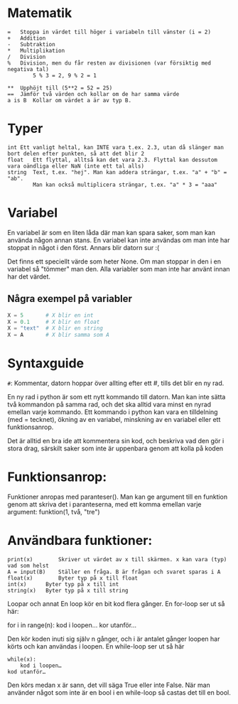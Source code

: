 # Matematik
```
=	Stoppa in värdet till höger i variabeln till vänster (i = 2)
+	Addition
-	Subtraktion
*	Multiplikation
/	Division
%	Division, men du får resten av divisionen (var försiktig med negativa tal)
		5 % 3 = 2, 9 % 2 = 1

**	Upphöjt till (5**2 = 52 = 25)
==	Jämför två värden och kollar om de har samma värde
a is B	Kollar om värdet a är av typ B.
```
# Typer	
```
int	Ett vanligt heltal, kan INTE vara t.ex. 2.3, utan då slänger man bort delen efter punkten, så att det blir 2
float	Ett flyttal, alltså kan det vara 2.3. Flyttal kan dessutom vara oändliga eller NaN (inte ett tal alls)
string	Text, t.ex. "hej". Man kan addera strängar, t.ex. "a" + "b" = "ab".
		Man kan också multiplicera strängar, t.ex. "a" * 3 = "aaa"
```
# Variabel
En variabel är som en liten låda där man kan spara saker, som man kan använda någon annan stans. En variabel kan inte användas om man inte har stoppat in något i den först. Annars blir datorn sur :(

Det finns ett speciellt värde som heter None. Om man stoppar in den i en variabel så "tömmer" man den. Alla variabler som man inte har använt innan har det värdet.

## Några exempel på variabler
```python
X = 5		# X blir en int
X = 0.1		# X blir en float
X = "text"	# X blir en string
X = A		# X blir samma som A
```

# Syntaxguide
`#`: Kommentar, datorn hoppar över allting efter ett #, tills det blir en ny rad.

En ny rad i python är som ett nytt kommando till datorn. Man kan inte sätta två kommandon på samma rad, och det ska alltid vara minst en nyrad emellan varje kommando. Ett kommando i python kan vara en tilldelning (med = tecknet), ökning av en variabel, minskning av en variabel eller ett funktionsanrop.

Det är alltid en bra ide att kommentera sin kod, och beskriva vad den gör i stora drag, särskilt saker som inte är uppenbara genom att kolla på koden

# Funktionsanrop:
  Funktioner anropas med paranteser(). Man kan ge argument till en funktion genom att skriva det i paranteserna, med ett komma emellan varje argument:
  funktion(1, två, "tre")

# Användbara funktioner:
	print(x)		Skriver ut värdet av x till skärmen. x kan vara (typ) vad som helst
	A = input(B)	Ställer en fråga. B är frågan och svaret sparas i A
	float(x)		Byter typ på x till float
	int(x)		Byter typ på x till int
	string(x)	Byter typ på x till string

Loopar och annat
En loop kör en bit kod flera gånger. En for-loop ser ut så här: 

for i in range(n):
	kod i loopen…
kor utanför… 

Den kör koden inuti sig själv n gånger, och i är antalet gånger loopen har körts och kan användas i loopen.
En while-loop ser ut så här

	while(x):
		kod i loopen…
	kod utanför… 

Den körs medan x är sann, det vill säga True eller inte False. När man använder något som inte är en bool i en while-loop så castas det till en bool.
